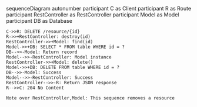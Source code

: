 sequenceDiagram
    autonumber
    participant C as Client
    participant R as Route
    participant RestController as RestController
    participant Model as Model
    participant DB as Database
    
    C->>R: DELETE /resource/{id}
    R->>+RestController: destroy(id)
    RestController->>+Model: find(id)
    Model->>+DB: SELECT * FROM table WHERE id = ?
    DB-->>-Model: Return record
    Model-->>-RestController: Model instance
    RestController->>+Model: delete()
    Model->>+DB: DELETE FROM table WHERE id = ?
    DB-->>-Model: Success
    Model-->>-RestController: Success
    RestController-->>-R: Return JSON response
    R-->>C: 204 No Content
    
    Note over RestController,Model: This sequence removes a resource
  